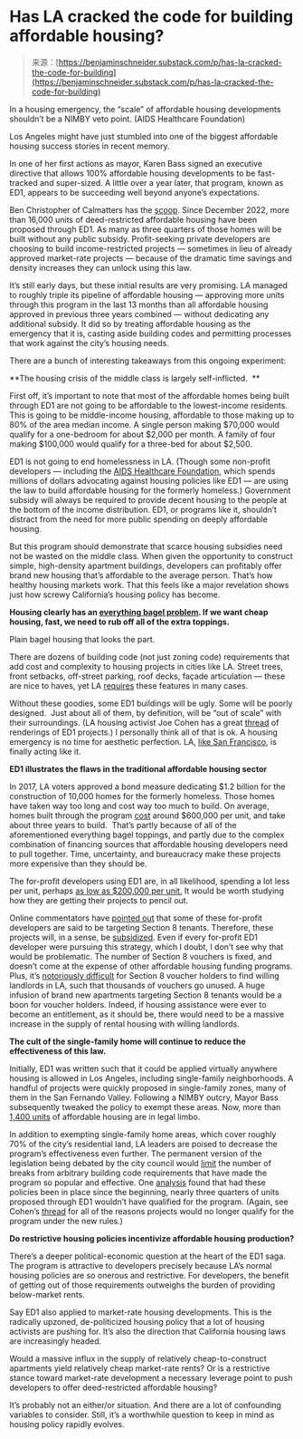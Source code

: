 <!--yml
category: 未分类
date: 2024-05-27 14:44:30
-->

# Has LA cracked the code for building affordable housing?

> 来源：[https://benjaminschneider.substack.com/p/has-la-cracked-the-code-for-building](https://benjaminschneider.substack.com/p/has-la-cracked-the-code-for-building)

In a housing emergency, the “scale” of affordable housing developments shouldn’t be a NIMBY veto point. (AIDS Healthcare Foundation)

Los Angeles might have just stumbled into one of the biggest affordable housing success stories in recent memory.

In one of her first actions as mayor, Karen Bass signed an executive directive that allows 100% affordable housing developments to be fast-tracked and super-sized. A little over a year later, that program, known as ED1, appears to be succeeding well beyond anyone’s expectations.

Ben Christopher of Calmatters has the [scoop](https://calmatters.org/housing/2024/02/affordable-housing-los-angeles/). Since December 2022, more than 16,000 units of deed-restricted affordable housing have been proposed through ED1\. As many as three quarters of those homes will be built without any public subsidy. Profit-seeking private developers are choosing to build income-restricted projects — sometimes in lieu of already approved market-rate projects — because of the dramatic time savings and density increases they can unlock using this law.

It’s still early days, but these initial results are very promising. LA managed to roughly triple its pipeline of affordable housing — approving more units through this program in the last 13 months than all affordable housing approved in previous three years combined — without dedicating any additional subsidy. It did so by treating affordable housing as the emergency that it is, casting aside building codes and permitting processes that work against the city’s housing needs.

There are a bunch of interesting takeaways from this ongoing experiment:

**The housing crisis of the middle class is largely self-inflicted.  **

First off, it’s important to note that most of the affordable homes being built through ED1 are not going to be affordable to the lowest-income residents. This is going to be middle-income housing, affordable to those making up to 80% of the area median income. A single person making $70,000 would qualify for a one-bedroom for about $2,000 per month. A family of four making $100,000 would qualify for a three-bed for about $2,500.

ED1 is not going to end homelessness in LA. (Though some non-profit developers — including the [AIDS Healthcare Foundation](https://x.com/CohenSite/status/1702839957763817621?s=20), which spends millions of dollars advocating against housing policies like ED1 — are using the law to build affordable housing for the formerly homeless.) Government subsidy will always be required to provide decent housing to the people at the bottom of the income distribution. ED1, or programs like it, shouldn’t distract from the need for more public spending on deeply affordable housing.

But this program should demonstrate that scarce housing subsidies need not be wasted on the middle class. When given the opportunity to construct simple, high-density apartment buildings, developers can profitably offer brand new housing that’s affordable to the average person. That’s how healthy housing markets work. That this feels like a major revelation shows just how screwy California’s housing policy has become.

**Housing clearly has an [everything bagel problem](https://www.nytimes.com/2023/04/02/opinion/democrats-liberalism.html). If we want cheap housing, fast, we need to rub off all of the extra toppings.**

Plain bagel housing that looks the part.

There are dozens of building code (not just zoning code) requirements that add cost and complexity to housing projects in cities like LA. Street trees, front setbacks, off-street parking, roof decks, façade articulation — these are nice to haves, yet LA [requires](https://twitter.com/CohenSite/status/1702837605724025053) these features in many cases.

Without these goodies, some ED1 buildings will be ugly. Some will be poorly designed.  Just about all of them, by definition, will be “out of scale” with their surroundings. (LA housing activist Joe Cohen has a great [thread](https://x.com/CohenSite/status/1702837604469944695?s=20) of renderings of ED1 projects.) I personally think all of that is ok. A housing emergency is no time for aesthetic perfection. LA, [like San Francisco](https://benjaminschneider.substack.com/p/san-franciscos-old-housing-policy), is finally acting like it.

**ED1 illustrates the flaws in the traditional affordable housing sector**

In 2017, LA voters approved a bond measure dedicating $1.2 billion for the construction of 10,000 homes for the formerly homeless. Those homes have taken way too long and cost way too much to build. On average, homes built through the program [cost](https://controller.lacity.gov/audits/problems-and-progress-of-prop-hhh) around $600,000 per unit, and take about three years to build.  That’s partly because of all of the aforementioned everything bagel toppings, and partly due to the complex combination of financing sources that affordable housing developers need to pull together. Time, uncertainty, and bureaucracy make these projects more expensive than they should be.

The for-profit developers using ED1 are, in all likelihood, spending a lot less per unit, perhaps [as low as $200,000 per unit.](https://x.com/CohenSite/status/1755425700054778068?s=20) It would be worth studying how they are getting their projects to pencil out.

Online commentators have [pointed out](https://x.com/mottsmith/status/1755387925125283853?s=20) that some of these for-profit developers are said to be targeting Section 8 tenants. Therefore, these projects will, in a sense, be [subsidized](https://x.com/spiroferrer/status/1755407961013526555?s=20). Even if every for-profit ED1 developer were pursuing this strategy, which I doubt, I don’t see why that would be problematic. The number of Section 8 vouchers is fixed, and doesn’t come at the expense of other affordable housing funding programs. Plus, it’s [notoriously difficult](https://www.latimes.com/california/story/2022-07-25/emergency-housing-vouchers-story) for Section 8 voucher holders to find willing landlords in LA, such that thousands of vouchers go unused. A huge infusion of brand new apartments targeting Section 8 tenants would be a boon for voucher holders. Indeed, if housing assistance were ever to become an entitlement, as it should be, there would need to be a massive increase in the supply of rental housing with willing landlords.

**The cult of the single-family home will continue to reduce the effectiveness of this law.**

Initially, ED1 was written such that it could be applied virtually anywhere housing is allowed in Los Angeles, including single-family neighborhoods. A handful of projects were quickly proposed in single-family zones, many of them in the San Fernando Valley. Following a NIMBY outcry, Mayor Bass subsequently tweaked the policy to exempt these areas. Now, more than [1,400 units](https://laist.com/news/housing-homelessness/los-angeles-housing-affordable-executive-directive-one-ed1-mayor-karen-bass-raman-blumenfield-yimby-lawsuit) of affordable housing are in legal limbo.

In addition to exempting single-family home areas, which cover roughly 70% of the city’s residential land, LA leaders are poised to decrease the program’s effectiveness even further. The permanent version of the legislation being debated by the city council would [limit](https://www.dailynews.com/2023/11/07/mayor-bass-signature-affordable-housing-program-has-been-a-resounding-success-why-is-the-city-trying-to-water-it-down/) the number of breaks from arbitrary building code requirements that have made the program so popular and effective. One [analysis](https://www.dailynews.com/2023/11/07/mayor-bass-signature-affordable-housing-program-has-been-a-resounding-success-why-is-the-city-trying-to-water-it-down/) found that had these policies been in place since the beginning, nearly three quarters of units proposed through ED1 wouldn’t have qualified for the program. (Again, see Cohen’s [thread](https://x.com/CohenSite/status/1702837604469944695?s=20) for all of the reasons projects would no longer qualify for the program under the new rules.)

**Do restrictive housing policies incentivize affordable housing production?**

There’s a deeper political-economic question at the heart of the ED1 saga. The program is attractive to developers precisely because LA’s normal housing policies are so onerous and restrictive. For developers, the benefit of getting out of those requirements outweighs the burden of providing below-market rents.

Say ED1 also applied to market-rate housing developments. This is the radically upzoned, de-politicized housing policy that a lot of housing activists are pushing for. It’s also the direction that California housing laws are increasingly headed.

Would a massive influx in the supply of relatively cheap-to-construct apartments yield relatively cheap market-rate rents? Or is a restrictive stance toward market-rate development a necessary leverage point to push developers to offer deed-restricted affordable housing?

It’s probably not an either/or situation. And there are a lot of confounding variables to consider. Still, it’s a worthwhile question to keep in mind as housing policy rapidly evolves.